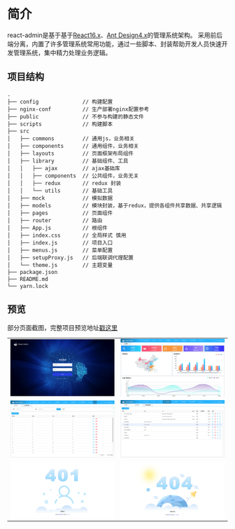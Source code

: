 # 简介

react-admin是基于基于[React16.x](https://reactjs.org)、[Ant Design4.x](https://ant.design/)的管理系统架构。
采用前后端分离，内置了许多管理系统常用功能，通过一些脚本、封装帮助开发人员快速开发管理系统，集中精力处理业务逻辑。

## 项目结构
```
.
├── config              // 构建配置
├── nginx-conf          // 生产部署nginx配置参考
├── public              // 不参与构建的静态文件
├── scripts             // 构建脚本
├── src                 
│   ├── commons         // 通用js，业务相关
│   ├── components      // 通用组件，业务相关
│   ├── layouts         // 页面框架布局组件
│   ├── library         // 基础组件、工具
│   │   ├── ajax        // ajax基础库
│   │   ├── components  // 公共组件，业务无关
│   │   ├── redux       // redux 封装
│   │   └── utils       // 基础工具
│   ├── mock            // 模拟数据
│   ├── models          // 模块封装，基于redux，提供各组件共享数据、共享逻辑
│   ├── pages           // 页面组件
│   ├── router          // 路由
│   ├── App.js          // 根组件
│   ├── index.css       // 全局样式 慎用
│   ├── index.js        // 项目入口
│   ├── menus.js        // 菜单配置
│   ├── setupProxy.js   // 后端联调代理配置
│   └── theme.js        // 主题变量
├── package.json
├── README.md
└── yarn.lock
```
## 预览

部分页面截图，完整项目预览地址[戳这里](https://open.vbill.cn/react-admin-live/)

<table>
    <tr>
        <td><img src="imgs/login.jpg" alt="登录"/></td>
        <td><img src="imgs/home.jpg" alt="首页"/></td>
    </tr>
    <tr>
        <td><img src="imgs/users.jpg" alt="用户"/></td>
        <td><img src="imgs/menu.jpg" alt="菜单&权限"/></td>
    </tr>
    <tr>
        <td><img src="imgs/401.jpg" alt="未登录"/></td>
        <td><img src="imgs/404.png" alt="页面不存在"/></td>
    </tr>
</table>
